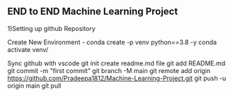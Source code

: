 ##  END to END Machine Learning Project
1)Setting up github Repository

Create New Environment - 
      conda create -p venv python==3.8 -y 
      conda activate venv/
      
Sync github with vscode
      git init
      create readme.md file
      git add README.md
      git commit -m "first commit"
      git branch -M main
      git remote add origin https://github.com/Pradeepa1812/Machine-Learning-Project.git
      git push -u origin main
      git pull

